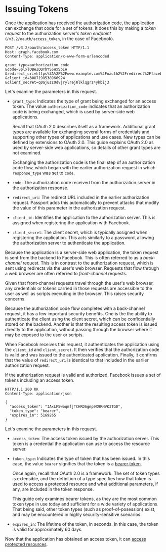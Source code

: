 # Issuing Tokens

Once the application has received the authorization code, the application can
exchange that code for a set of tokens.  It does this by making a _token
request_ to the authorization server's _token endpoint_
(`/v3.2/oauth/access_token`, in the case of Facebook).

```http
POST /v3.2/oauth/access_token HTTP/1.1
Host: graph.facebook.com
Content-Type: application/x-www-form-urlencoded

grant_type=authorization_code
&code=SplxlOBeZQQYbYS6WxSbIA
&redirect_uri=https%3A%2F%2Fwww.example.com%2Foauth2%2Fredirect%2Ffacebook
&client_id=3087198538966924
&client_secret=q0ajuzz0dvjrylrej0lklqgrz4yhbij3
```

Let's examine the parameters in this request.

  * `grant_type`: Indicates the type of grant being exchanged for an access
      token.  The value `authorization_code` indicates that an authorization
      code is being exchanged, which is used by server-side web applications.
      
      Recall that OAuth 2.0 describes itself as a framework. Additional grant
      types are available for exchanging several forms of credentials and
      supporting other types of applications and use cases.  New types can be
      defined by extensions to OAuth 2.0.  This guide explains OAuth 2.0 as used
      by server-side web applications, so details of other grant types are not
      examined.
      
      Exchanging the authorization code is the final step of an authorization
      code flow, which began with the earlier authorization request in which
      `response_type` was set to `code`.
      
  * `code`: The authorization code received from the authorization server in the
      authorization response.
  
  * `redirect_uri`: The redirect URL included in the earlier authorization
      request.  Passport adds this automatically to prevent attacks that modify
      the value of this parameter in the authorization request.
      
  * `client_id`: Identifies the application to the authorization server.  This
      is assigned when registering the application with Facebook.
      
  * `client_secret`: The client secret, which is typically assigned when
      registering the application.  This acts similarly to a password, allowing
      the authorization server to authenticate the application.
      

Because the application is a server-side web application, the token request is
sent from the backend to Facebook.  This is often referred to as a
_back-channel_ request.  This is in contrast to the authorization request, which
is sent using redirects via the user's web browser.  Requests that flow through
a web browser are often referred to _front-channel_ requests.

Given that front-channel requests travel through the user's web browser, any
credentials or tokens carried in those requests are accessible to the user as
well as scripts executing in the browser.  This raises security concerns.

Because the authorization code flow completes with a back-channel request, it
has a few important security benefits.  One is the the ability to authenticate
the client using the client secret, which can be confidentially stored on the
backend.  Another is that the resulting access token is issued directly to the
application, without passing through the browser where it may be exposed to the
user or scripts.

When Facebook receives this request, it authenticates the application using the
`client_id` and `client_secret`.  It then verifies that the authorization code
is valid and was issued to the authenticated application.  Finally, it confirms
that the value of `redirect_uri` is identical to that included in the earlier
authorization request.

If the authorization request is valid and authorized, Facebook issues a set of
tokens including an access token.  

```
HTTP/1.1 200 OK
Content-Type: application/json
     
{
  "access_token": "IAxLF5woqmfjTCHRD6gnp9X9RNVK3TG0",
  "token_type": "bearer",
  "expires_in": 5169265
}
```

Let's examine the parameters in this request.

  * `access_token`: The access token issued by the authorization server.  This
      token is a credential the application can use to access the resource
      server.
  
  * `token_type`: Indicates the type of token that has been issued.  In this
      case, the value `bearer` signifies that the token is a [bearer
      token](/concepts/bearer-token/).
      
      Once again, recall that OAuth 2.0 is a framework.  The set of token types
      is extensible, and the definition of a type specifies how that token is
      used to access a protected resource and what additional parameters, if
      any, are included in the token response.
      
      This guide only examines bearer tokens, as they are the most common token
      type in use today and sufficient for a wide variety of applications.
      That being said, other token types (such as proof-of-posession) exist, and
      may be encountered in highly security-sensitive scenarios.
  
  * `expires_in`: The lifetime of the token, in seconds.  In this case, the
      token is valid for approximately 60 days.


Now that the application has obtained an access token, it can [access protected
resources](../resource/).
